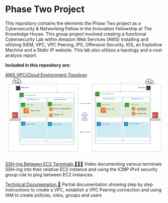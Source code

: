 # Phase Two Project

This repository contains the elements the Phase Two project as a Cybersecurity & Networking Fellow in the Innovation Fellowship at The Knowledge House. This group project involved creating a functional Cybersecurity Lab within Amazon Web Services (AWS) installing and utilizing SIEM, VPC, VPC Peering, IPS, Offensive Security, IDS, an Exploitive Machine and a Static IP website.  This lab also utilizes a topology and a cost analysis report.

**Included in this repository are:** 

[AWS VPC/Cloud Environment Topology](https://github.com/janepierresgithub/TKHPhaseTwoProject/blob/main/PhaseTwoTopology.jpg)
![AWS VPC/Cloud Environment Topology](https://github.com/janepierresgithub/TKHPhaseTwoProject/blob/main/PhaseTwoTopology.jpg)

[SSH-ing Between EC2 Terminals 👩🏽‍💻](https://drive.google.com/file/d/13OHiQA0Qm_hMLMzfgfq1sSR0NYbuYKMd/view?usp=drive_link)
Video documenting various terminals SSH-ing into their relative EC2 instance and using the ICMP IPv4 security group rule to ping between EC2 instances.

[Technical Documenation 📃](https://github.com/janepierresgithub/TKHPhaseTwoProject/blob/main/Phase_Two_Project_Documentation_VPC_IAM.pdf) Partial documentation showing step by step instructions to create a VPC, establish a VPC Peering connection and using IAM to create policies, roles, groups and users 
